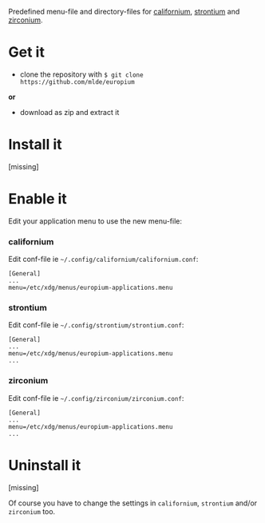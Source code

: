Predefined menu-file and directory-files for [californium](https://github.com/mlde/californium), [strontium](https://github.com/mlde/strontium) and [zirconium](https://github.com/mlde/zirconium).


# Get it

- clone the repository with `$ git clone https://github.com/mlde/europium` 

**or** 

- download as zip and extract it


# Install it

[missing]


# Enable it

Edit your application menu to use the new menu-file:

### californium

Edit conf-file ie `~/.config/californium/californium.conf`:

```
[General]
...
menu=/etc/xdg/menus/europium-applications.menu
```

### strontium

Edit conf-file ie `~/.config/strontium/strontium.conf`:

```
[General]
...
menu=/etc/xdg/menus/europium-applications.menu
...
```

### zirconium

Edit conf-file ie `~/.config/zirconium/zirconium.conf`:

```
[General]
...
menu=/etc/xdg/menus/europium-applications.menu
...
```

# Uninstall it

[missing]

Of course you have to change the settings in `californium`, `strontium` and/or `zirconium` too. 
